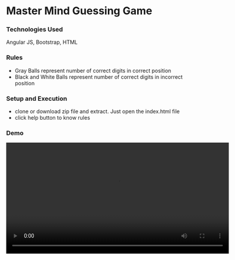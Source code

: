 # Master Mind Guessing Game

### Technologies Used
Angular JS, Bootstrap, HTML

### Rules

- Gray Balls represent number of correct digits in correct position
- Black and White Balls represent number of correct digits in incorrect position


### Setup and Execution

- clone or download zip file and extract. Just open the index.html file
- click help button to know rules

### Demo

<video width="600" controls>
  <source src="https://github.com/sagautam5/master-mind-guessing-game/raw/main/videos/howtoplay.webm" type="video/webm">
</video>